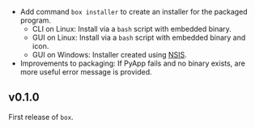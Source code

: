 - Add command `box installer` to create an installer for the packaged program.
  - CLI on Linux: Install via a `bash` script with embedded binary.
  - GUI on Linux: Install via a `bash` script with embedded binary and icon.
  - GUI on Windows: Installer created using [NSIS](https://nsis.sourceforge.io/Main_Page).
- Improvements to packaging: If PyApp fails and no binary exists, are more useful error message is provided.

## v0.1.0

First release of `box`.
